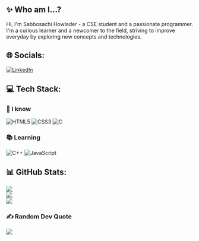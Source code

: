 
## ✨ Who am I...? 
Hi, I'm Sabbosachi Howlader - a CSE student and a passionate programmer. I'm a curious learner and a newcomer to the field, striving to improve everyday by exploring new concepts and technologies. 

## 🌐 Socials:
[![LinkedIn](https://img.shields.io/badge/LinkedIn-%230077B5.svg?logo=linkedin&logoColor=white)](https://linkedin.com/in/sabbosachi) 

## 💻 Tech Stack:
### 📖 I know
![HTML5](https://img.shields.io/badge/html5-%23E34F26.svg?style=for-the-badge&logo=html5&logoColor=white) ![CSS3](https://img.shields.io/badge/css3-%231572B6.svg?style=for-the-badge&logo=css3&logoColor=white) ![C](https://img.shields.io/badge/c-%2300599C.svg?style=for-the-badge&logo=c&logoColor=white) 

### 📚 Learning
![C++](https://img.shields.io/badge/c++-%2300599C.svg?style=for-the-badge&logo=c%2B%2B&logoColor=white) ![JavaScript](https://img.shields.io/badge/javascript-%23323330.svg?style=for-the-badge&logo=javascript&logoColor=%23F7DF1E)

## 📊 GitHub Stats:
![](https://github-readme-stats.vercel.app/api?username=sabbosachi09&theme=github_dark&hide_border=false&include_all_commits=false&count_private=false)<br/>
![](https://nirzak-streak-stats.vercel.app/?user=sabbosachi09&theme=github_dark&hide_border=false)<br/>
![](https://github-readme-stats.vercel.app/api/top-langs/?username=sabbosachi09&theme=github_dark&hide_border=false&include_all_commits=false&count_private=false&layout=compact)

### ✍️ Random Dev Quote
![](https://quotes-github-readme.vercel.app/api?type=horizontal&theme=merko)
